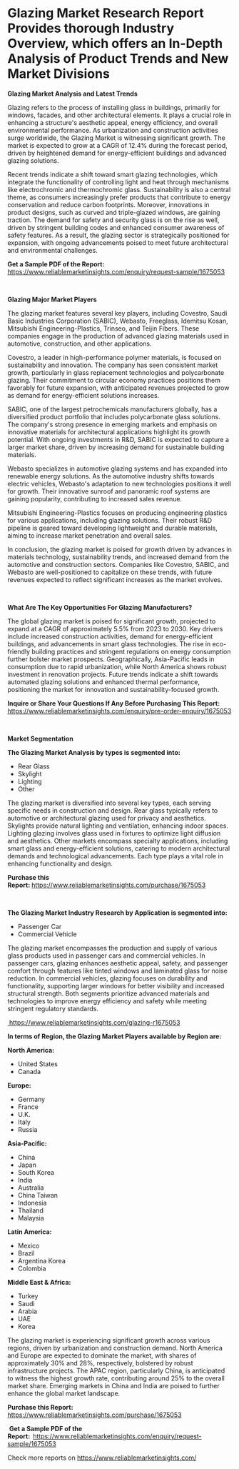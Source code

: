 <p><h1>Glazing Market Research Report Provides thorough Industry Overview, which offers an In-Depth Analysis of Product Trends and New Market Divisions</h1></p><p><strong>Glazing Market Analysis and Latest Trends</strong></p>
<p><p>Glazing refers to the process of installing glass in buildings, primarily for windows, facades, and other architectural elements. It plays a crucial role in enhancing a structure's aesthetic appeal, energy efficiency, and overall environmental performance. As urbanization and construction activities surge worldwide, the Glazing Market is witnessing significant growth. The market is expected to grow at a CAGR of 12.4% during the forecast period, driven by heightened demand for energy-efficient buildings and advanced glazing solutions.</p><p>Recent trends indicate a shift toward smart glazing technologies, which integrate the functionality of controlling light and heat through mechanisms like electrochromic and thermochromic glass. Sustainability is also a central theme, as consumers increasingly prefer products that contribute to energy conservation and reduce carbon footprints. Moreover, innovations in product designs, such as curved and triple-glazed windows, are gaining traction. The demand for safety and security glass is on the rise as well, driven by stringent building codes and enhanced consumer awareness of safety features. As a result, the glazing sector is strategically positioned for expansion, with ongoing advancements poised to meet future architectural and environmental challenges.</p></p>
<p><strong>Get a Sample PDF of the Report:&nbsp;</strong> <a href="https://www.reliablemarketinsights.com/enquiry/request-sample/1675053?utm_campaign=2982&utm_medium=2&utm_source=Github&utm_content=ia&utm_term=25032025&utm_id=glazing">https://www.reliablemarketinsights.com/enquiry/request-sample/1675053</a></p>
<p>&nbsp;</p>
<p><strong>Glazing Major Market Players</strong></p>
<p><p>The glazing market features several key players, including Covestro, Saudi Basic Industries Corporation (SABIC), Webasto, Freeglass, Idemitsu Kosan, Mitsubishi Engineering-Plastics, Trinseo, and Teijin Fibers. These companies engage in the production of advanced glazing materials used in automotive, construction, and other applications.</p><p>Covestro, a leader in high-performance polymer materials, is focused on sustainability and innovation. The company has seen consistent market growth, particularly in glass replacement technologies and polycarbonate glazing. Their commitment to circular economy practices positions them favorably for future expansion, with anticipated revenues projected to grow as demand for energy-efficient solutions increases.</p><p>SABIC, one of the largest petrochemicals manufacturers globally, has a diversified product portfolio that includes polycarbonate glass solutions. The company's strong presence in emerging markets and emphasis on innovative materials for architectural applications highlight its growth potential. With ongoing investments in R&D, SABIC is expected to capture a larger market share, driven by increasing demand for sustainable building materials.</p><p>Webasto specializes in automotive glazing systems and has expanded into renewable energy solutions. As the automotive industry shifts towards electric vehicles, Webasto's adaptation to new technologies positions it well for growth. Their innovative sunroof and panoramic roof systems are gaining popularity, contributing to increased sales revenue.</p><p>Mitsubishi Engineering-Plastics focuses on producing engineering plastics for various applications, including glazing solutions. Their robust R&D pipeline is geared toward developing lightweight and durable materials, aiming to increase market penetration and overall sales.</p><p>In conclusion, the glazing market is poised for growth driven by advances in materials technology, sustainability trends, and increased demand from the automotive and construction sectors. Companies like Covestro, SABIC, and Webasto are well-positioned to capitalize on these trends, with future revenues expected to reflect significant increases as the market evolves.</p></p>
<p>&nbsp;</p>
<p><strong>What Are The Key Opportunities For Glazing Manufacturers?</strong></p>
<p><p>The global glazing market is poised for significant growth, projected to expand at a CAGR of approximately 5.5% from 2023 to 2030. Key drivers include increased construction activities, demand for energy-efficient buildings, and advancements in smart glass technologies. The rise in eco-friendly building practices and stringent regulations on energy consumption further bolster market prospects. Geographically, Asia-Pacific leads in consumption due to rapid urbanization, while North America shows robust investment in renovation projects. Future trends indicate a shift towards automated glazing solutions and enhanced thermal performance, positioning the market for innovation and sustainability-focused growth.</p></p>
<p><strong>Inquire or Share Your Questions If Any Before Purchasing This Report:</strong> <a href="https://www.reliablemarketinsights.com/enquiry/pre-order-enquiry/1675053?utm_campaign=2982&utm_medium=2&utm_source=Github&utm_content=ia&utm_term=25032025&utm_id=glazing">https://www.reliablemarketinsights.com/enquiry/pre-order-enquiry/1675053</a></p>
<p>&nbsp;</p>
<p><strong>Market Segmentation</strong></p>
<p><strong>The Glazing Market Analysis by types is segmented into:</strong></p>
<p><ul><li>Rear Glass</li><li>Skylight</li><li>Lighting</li><li>Other</li></ul></p>
<p><p>The glazing market is diversified into several key types, each serving specific needs in construction and design. Rear glass typically refers to automotive or architectural glazing used for privacy and aesthetics. Skylights provide natural lighting and ventilation, enhancing indoor spaces. Lighting glazing involves glass used in fixtures to optimize light diffusion and aesthetics. Other markets encompass specialty applications, including smart glass and energy-efficient solutions, catering to modern architectural demands and technological advancements. Each type plays a vital role in enhancing functionality and design.</p></p>
<p><strong>Purchase this Report:&nbsp;</strong><a href="https://www.reliablemarketinsights.com/purchase/1675053?utm_campaign=2982&utm_medium=2&utm_source=Github&utm_content=ia&utm_term=25032025&utm_id=glazing">https://www.reliablemarketinsights.com/purchase/1675053</a></p>
<p>&nbsp;</p>
<p><strong>The Glazing Market Industry Research by Application is segmented into:</strong></p>
<p><ul><li>Passenger Car</li><li>Commercial Vehicle</li></ul></p>
<p><p>The glazing market encompasses the production and supply of various glass products used in passenger cars and commercial vehicles. In passenger cars, glazing enhances aesthetic appeal, safety, and passenger comfort through features like tinted windows and laminated glass for noise reduction. In commercial vehicles, glazing focuses on durability and functionality, supporting larger windows for better visibility and increased structural strength. Both segments prioritize advanced materials and technologies to improve energy efficiency and safety while meeting stringent regulatory standards.</p></p>
<p><a href="https://www.reliablemarketinsights.com/glazing-r1675053?utm_campaign=2982&utm_medium=2&utm_source=Github&utm_content=ia&utm_term=25032025&utm_id=glazing">&nbsp;https://www.reliablemarketinsights.com/glazing-r1675053</a></p>
<p><strong>In terms of Region, the Glazing Market Players available by Region are:</strong></p>
<p>
    <p> <strong> North America: </strong>
        <ul>
            <li>United States</li>
            <li>Canada</li>
        </ul>
        </p> 
    <p> <strong> Europe: </strong>
        <ul>
            <li>Germany</li>
            <li>France</li>
            <li>U.K.</li>
            <li>Italy</li>
            <li>Russia</li>
        </ul>
        </p> 
    <p> <strong> Asia-Pacific: </strong>
        <ul>
            <li>China</li>
            <li>Japan</li>
            <li>South Korea</li>
            <li>India</li>
            <li>Australia</li>
            <li>China Taiwan</li>
            <li>Indonesia</li>
            <li>Thailand</li>
            <li>Malaysia</li>
        </ul>
        </p> 
    <p> <strong> Latin America: </strong>
        <ul>
            <li>Mexico</li>
            <li>Brazil</li>
            <li>Argentina Korea</li>
            <li>Colombia</li>
        </ul>
        </p> 
    <p> <strong> Middle East & Africa: </strong>
        <ul>
            <li>Turkey</li>
            <li>Saudi</li>
            <li>Arabia</li>
            <li>UAE</li>
            <li>Korea</li>
        </ul>
    </p>
    </p>
<p><p>The glazing market is experiencing significant growth across various regions, driven by urbanization and construction demand. North America and Europe are expected to dominate the market, with shares of approximately 30% and 28%, respectively, bolstered by robust infrastructure projects. The APAC region, particularly China, is anticipated to witness the highest growth rate, contributing around 25% to the overall market share. Emerging markets in China and India are poised to further enhance the global market landscape.</p></p>
<p><strong>Purchase this Report: </strong><a href="https://www.reliablemarketinsights.com/purchase/1675053?utm_campaign=2982&utm_medium=2&utm_source=Github&utm_content=ia&utm_term=25032025&utm_id=glazing">https://www.reliablemarketinsights.com/purchase/1675053</a></p>
<p>&nbsp;<strong>Get a Sample PDF of the Report:&nbsp;&nbsp;</strong><a href="https://www.reliablemarketinsights.com/enquiry/request-sample/1675053?utm_campaign=2982&utm_medium=2&utm_source=Github&utm_content=ia&utm_term=25032025&utm_id=glazing">https://www.reliablemarketinsights.com/enquiry/request-sample/1675053</a></p>
<p><strong></strong></p>
<p>Check more reports on <a href="https://www.reliablemarketinsights.com/?utm_campaign=2982&utm_medium=2&utm_source=Github&utm_content=ia&utm_term=25032025&utm_id=glazing">https://www.reliablemarketinsights.com/</a></p>